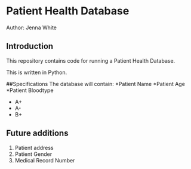 # Patient Health Database

Author: Jenna White

## Introduction
This repository contains code for running a Patient Health Database.

This is written in Python. 

##Specifications
The database will contain:
*Patient Name
*Patient Age
*Patient Bloodtype
 - A+
 - A-
 - B+

## Future additions
1. Patient address
2. Patient Gender
3. Medical Record Number 
